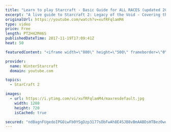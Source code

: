 ```yaml
---
title: "Learn to play Starcraft - Basic Guide for ALL RACES (updated 2017)"
excerpt: "A live guide to Starcraft 2: Legacy of the Void - Covering the basics and build orders for all of the races, and covering the important decisions to be made early in the game.  Not a step by step guide but a demonstration once you have the very basics of the units and races!"
originalUrl: https://youtube.com/watch?v=xufRFqlamM4
type: video
price: Free
length: PT2H42M46S
publishedDateTime: 2017-11-19T17:09:41Z
heat: 50

featuredContent: "<iframe width=\"800\" height=\"500\" frameborder=\"0\" src=\"https://www.youtube.com/embed/xufRFqlamM4\" allow=\"accelerometer; autoplay; encrypted-media; gyroscope; picture-in-picture\" allowfullscreen></iframe>"

provider:
  name: WinterStarcraft
  domain: youtube.com

topics:
  - StarCraft 2

images:
  - url: https://i.ytimg.com/vi/xufRFqlamM4/maxresdefault.jpg
    width: 1280
    height: 720
    isCached: true

secured: "nd0agnFUgedoIPGOiwFb0YSgDzp3177sObFwAh8E4SJB8vBmAABDsHTBez0wudaFJYsQxE+9Af5k1rwolg/UbArwV+xH1EEZmIdmsOmP01sOzf1f2bz7hHbx76P6Vc9Q9K92soSh27BnCqZ4hH1AGr+nvMADGiFksds6DANsOdRRjFWXWvih1n+vXUCMbU3QxzpDxVdythPY4l/eT2IZs2SaoV3FnjNMLQetAmnx0T/RpKH0bw5OjEaGdmIHXymNE5h7NYCpSq0BW9WK9ZoeCPbaX+2KzD2R2Gb/ac9TAvAlJcbN1Z+zslr12HM4USojmwLwidWcm9X2+CfZXRs3kc/5nY7+LYvYlhCR4O/y9jf9xlHQkquig5oRyfYzZAoTsfWK0iKXjnLlZHXNHZbHLC30XZP4bc2Y1GPPUk6uhHvAm3492q1kkiXMEQCjVfGt;TTq8HGwwi2KeU9pD8mkP4Q=="
---
```


